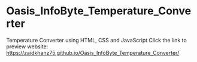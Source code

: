 # Oasis_InfoByte_Temperature_Converter
 Temperature Converter using HTML, CSS and JavaScript
 Click the link to preview website: https://zaidkhanz75.github.io/Oasis_InfoByte_Temperature_Converter/
